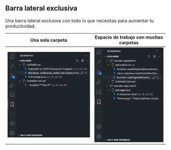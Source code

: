 ## Barra lateral exclusiva

Una barra lateral exclusiva con todo lo que necesitas para aumentar tu productividad.

| Una sola carpeta | Espacio de trabajo con muchas carpetas |
|---------------|------------|
| ![Barra lateral](../images/printscreen-activity-bar.png) | ![Barra lateral](../images/printscreen-activity-bar-multi-root.png) |